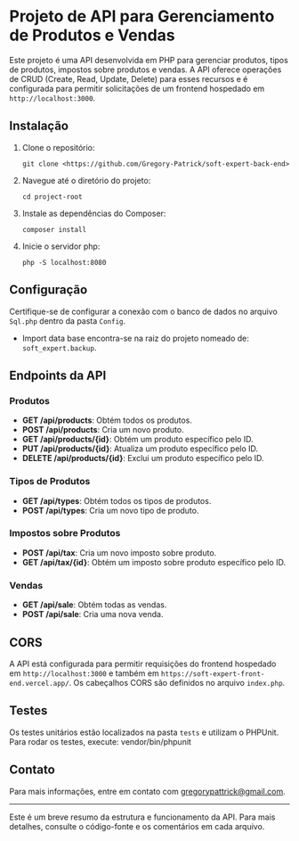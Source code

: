 # Projeto de API para Gerenciamento de Produtos e Vendas

Este projeto é uma API desenvolvida em PHP para gerenciar produtos, tipos de produtos, impostos sobre produtos e vendas. A API oferece operações de CRUD (Create, Read, Update, Delete) para esses recursos e é configurada para permitir solicitações de um frontend hospedado em `http://localhost:3000`.

## Instalação

1. Clone o repositório:
    ```
    git clone <https://github.com/Gregory-Patrick/soft-expert-back-end>
    ```
2. Navegue até o diretório do projeto:
    ```
    cd project-root
    ```
3. Instale as dependências do Composer:
    ```
    composer install
    ```
4. Inicie o servidor php:
    ```
    php -S localhost:8080
    ```

## Configuração

Certifique-se de configurar a conexão com o banco de dados no arquivo `Sql.php` dentro da pasta `Config`.

- Import data base encontra-se na raiz do projeto nomeado de: `soft_expert.backup`.

## Endpoints da API

### Produtos

- **GET /api/products**: Obtém todos os produtos.
- **POST /api/products**: Cria um novo produto.
- **GET /api/products/{id}**: Obtém um produto específico pelo ID.
- **PUT /api/products/{id}**: Atualiza um produto específico pelo ID.
- **DELETE /api/products/{id}**: Exclui um produto específico pelo ID.

### Tipos de Produtos

- **GET /api/types**: Obtém todos os tipos de produtos.
- **POST /api/types**: Cria um novo tipo de produto.

### Impostos sobre Produtos

- **POST /api/tax**: Cria um novo imposto sobre produto.
- **GET /api/tax/{id}**: Obtém um imposto sobre produto específico pelo ID.

### Vendas

- **GET /api/sale**: Obtém todas as vendas.
- **POST /api/sale**: Cria uma nova venda.

## CORS

A API está configurada para permitir requisições do frontend hospedado em `http://localhost:3000` e também em `https://soft-expert-front-end.vercel.app/`. Os cabeçalhos CORS são definidos no arquivo `index.php`.

## Testes

Os testes unitários estão localizados na pasta `tests` e utilizam o PHPUnit. Para rodar os testes, execute:
vendor/bin/phpunit

## Contato

Para mais informações, entre em contato com [gregorypattrick@gmail.com](mailto:gregorypattrick@gmail.com).

---

Este é um breve resumo da estrutura e funcionamento da API. Para mais detalhes, consulte o código-fonte e os comentários em cada arquivo.
